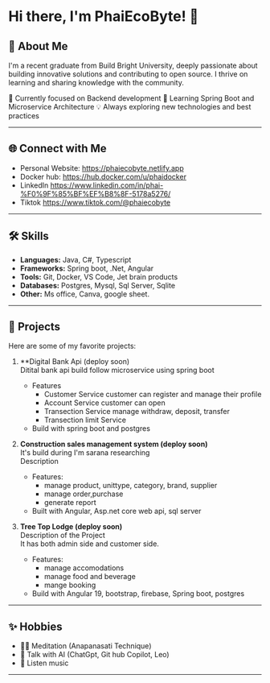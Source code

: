 # Hi there, I'm PhaiEcoByte! 👋

## 🚀 About Me
I'm a recent graduate from Build Bright University, deeply passionate about building innovative solutions and contributing to open source. I thrive on learning and sharing knowledge with the community.

🔭 Currently focused on Backend development
🌱 Learning Spring Boot and Microservice Architecture
💡 Always exploring new technologies and best practices

---

## 🌐 Connect with Me
- Personal Website: https://phaiecobyte.netlify.app
- Docker hub: https://hub.docker.com/u/phaidocker
- LinkedIn https://www.linkedin.com/in/phai-%F0%9F%85%BF%EF%B8%8F-5178a5276/
- Tiktok https://www.tiktok.com/@phaiecobyte

---

## 🛠️ Skills
- **Languages:** Java, C#, Typescript
- **Frameworks:** Spring boot, .Net, Angular
- **Tools:** Git, Docker, VS Code, Jet brain products
- **Databases:**  Postgres, Mysql, Sql Server, Sqlite
- **Other:** Ms office, Canva, google sheet.

---

## 📂 Projects
Here are some of my favorite projects:

1. **Digital Bank Api (deploy soon)<br>
   Ditital bank api build follow microservice using spring boot
   - Features
     - Customer Service
       customer can register and manage their profile
     - Account Service
       customer can open
     - Transection Service
       manage withdraw, deposit, transfer
     - Transection limit Service
   - Build with spring boot and postgres
3. **Construction sales management system (deploy soon)**
   <br/>It's build during I'm sarana researching 
   <br>Description
   - Features:
     - manage product, unittype, category, brand, supplier
     - manage order,purchase
     - generate report
   - Built with Angular, Asp.net core web api, sql server

5. **Tree Top Lodge (deploy soon)**  <br>
   Description of the Project<br/>
   It has both admin side and customer side.
   - Features:
     - manage accomodations
     - manage food and beverage
     - mange booking
   - Build with Angular 19, bootstrap, firebase, Spring boot, postgres

---

## ✨ Hobbies
- 🧘‍♂️ Meditation (Anapanasati Technique)
- 📖 Talk with AI (ChatGpt, Git hub Copilot, Leo)
- 🎵 Listen music

---

